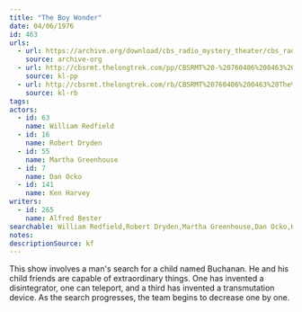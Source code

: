 ```yaml
---
title: "The Boy Wonder"
date: 04/06/1976
id: 463
urls: 
  - url: https://archive.org/download/cbs_radio_mystery_theater/cbs_radio_mystery_theater-0451-0500.zip/cbs_radio_mystery_theater-0451-0500%2Fcbsrmt_0463_the_boy_wonder.mp3
    source: archive-org
  - url: http://cbsrmt.thelongtrek.com/pp/CBSRMT%20-%20760406%200463%20The%20Boy%20Wonder_pp.mp3
    source: kl-pp
  - url: http://cbsrmt.thelongtrek.com/rb/CBSRMT%20760406%200463%20The%20Boy%20Wonder_wbbm.mp3
    source: kl-rb
tags: 
actors:  
  - id: 63
    name: William Redfield  
  - id: 16
    name: Robert Dryden  
  - id: 55
    name: Martha Greenhouse  
  - id: 7
    name: Dan Ocko  
  - id: 141
    name: Ken Harvey
writers:  
  - id: 265
    name: Alfred Bester
searchable: William Redfield,Robert Dryden,Martha Greenhouse,Dan Ocko,Ken Harvey Alfred Bester
notes: 
descriptionSource: kf
---
```

This show involves a man's search for a child named Buchanan. He and his child friends are capable of extraordinary things. One has invented a disintegrator, one can teleport, and a third has invented a transmutation device. As the search progresses, the team begins to decrease one by one.